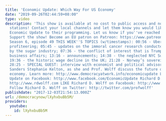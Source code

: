 ```yaml
---
title: 'Economic Update: Which Way For US Economy'
date: "2019-09-26T02:44:59+08:00"
type: video
description: 'This show is available at no cost to public access and non-profit community
  stations! Contact your local channels and let them know you would like them to add
  Economic Update to their programming. Let us know if you''ve reached out: info(a)democracyatwork.info
  Support the show! Become an EU patron on Patreon: https://www.patreon.com/economicupdate
  Season 6, episode 49 THIS WEEK''S TOPICS (w/timestamps): 00:56 - Uber’s corrupt
  profiteering; 05:45 - updates on the immoral cancer research conducted and sponsored
  by the sugar industry; 07:36 - the conflict of interest that is Trump’s personal
  business affairs; 13:16 - announcements; 14:38 - the neglected NYC Subway system;
  19:36 - the historic wage decline in the UK; 21:28 - Norway’s sovereign wealth fund;
  28:25 - SPECIAL GUEST: interview with economist and political advisor to Bernie
  Sanders Stephanie Kelton, as she and Prof. Wolff discuss the future of the U.S.
  economy. Learn more: http://www.democracyatwork.info/economicupdate LIKE Economic
  Update on Facebook: http://www.facebook.com/EconomicUpdate Richard D. Wolff''s website:
  http://www.rdwolff.com LIKE Richard D. Wolff on Facebook: http://www.facebook.com/RichardDWolff
  Follow Richard D. Wolff on Twitter: http://twitter.com/profwolff'
publishdate: "2017-12-03T21:54:13.000Z"
url: /democracynow/lXyhxbuBb5M/
providers:
  youtube:
    id: lXyhxbuBb5M
---
```


